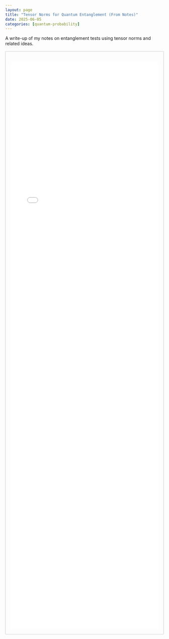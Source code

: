 ```yaml
---
layout: page
title: "Tensor Norms for Quantum Entanglement (From Notes)"
date: 2025-06-05
categories: [quantum-probability]
---
```


A write-up of my notes on entanglement tests using tensor norms and related ideas.

<!--more-->

<div class="wrapper">
  <div class="notebox" style="border:1px solid #ccc; padding:1rem; margin-top:1rem;">
    <!-- "Read More" removed; iframe now opens directly -->
    <iframe src="{{ '/assets/html/tensor-norms-quantum-entanglement.html' | relative_url }}" width="100%" height="1800px" style="border:none; margin-top:1rem;" loading="lazy"></iframe>
   </div>
